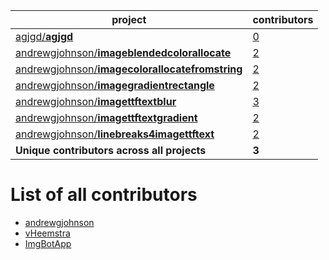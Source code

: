 project|contributors
-------|------------
[agjgd/**agjgd**](https://github.com/agjgd/agjgd)|[0](https://github.com/agjgd/agjgd/graphs/contributors)
[andrewgjohnson/**imageblendedcolorallocate**](https://github.com/andrewgjohnson/imageblendedcolorallocate)|[2](https://github.com/andrewgjohnson/imageblendedcolorallocate/graphs/contributors)
[andrewgjohnson/**imagecolorallocatefromstring**](https://github.com/andrewgjohnson/imagecolorallocatefromstring)|[2](https://github.com/andrewgjohnson/imagecolorallocatefromstring/graphs/contributors)
[andrewgjohnson/**imagegradientrectangle**](https://github.com/andrewgjohnson/imagegradientrectangle)|[2](https://github.com/andrewgjohnson/imagegradientrectangle/graphs/contributors)
[andrewgjohnson/**imagettftextblur**](https://github.com/andrewgjohnson/imagettftextblur)|[3](https://github.com/andrewgjohnson/imagettftextblur/graphs/contributors)
[andrewgjohnson/**imagettftextgradient**](https://github.com/andrewgjohnson/imagettftextgradient)|[2](https://github.com/andrewgjohnson/imagettftextgradient/graphs/contributors)
[andrewgjohnson/**linebreaks4imagettftext**](https://github.com/andrewgjohnson/linebreaks4imagettftext)|[2](https://github.com/andrewgjohnson/linebreaks4imagettftext/graphs/contributors)
**Unique contributors across all projects**|**3**

# List of all contributors

 * [andrewgjohnson](https://github.com/andrewgjohnson)
 * [vHeemstra](https://github.com/vHeemstra)
 * [ImgBotApp](https://github.com/ImgBotApp)
